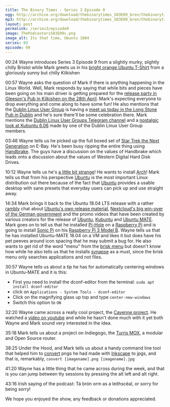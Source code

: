 ```yaml
---
title: The Binary Times - Series 3 Episode 9
ogg: http://archive.org/download/thebinarytimes_S03E09_bron/thebinarytimes_S03E09_bron.ogg
mp3: http://archive.org/download/thebinarytimes_S03E09_bron/thebinarytimes_S03E09_bron.mp3 
layout: post
permalink: /series3/episode9
image: ThePodcastersS03E09c.png
image_alt: Its that time, Ubuntu 1804
series: 03
episode: 09
---
```

00:24 Wayne introduces Series 3 Episode 9 from a slightly murky, slightly chilly Bristol while Mark greets us in his [bright orange Ubuntu T-Shirt](https://shop.canonical.com/product_info.php?_application_flags=7d5165aae41ea0e2a777ca6b8b20b6cd&currency=EUR&products_id=1088&sort=1a) from a gloriously sunny but chilly Kilkishen

00:57 Wayne asks the question of Mark if there is anything happening in the Linux World. Well, Mark responds by saying that while bits and pieces have been going on his main driver is getting prepared for the [release party in Gleeson's Pub in Kilkishen on the 28th April](http://loco.ubuntu.com/events/ubuntu-ie/3743-ubuntu-1804-release-party/). Mark's expecting everyone to drop everything and come along to have some fun! He also mentions that the [ Dublin Linux User Group](https://www.dublinlinux.org/) is having a [meet up today in the Long Stone Pub in Dublin](https://www.meetup.com/Dublin-Linux-User-Group/events/vzkhnpyxgblc/) and he's sure there'll be some celebration there. Mark mentions the [Dublin Linux User Groups Telegram channel](https://dublinlinux.org/telegram) and a [nostalgic look at Kubuntu 6.06](https://vimeo.com/266930735) made by one of the Dublin Linux User Group members.

03:46 Wayne tells us he picked up the full boxed set of [Star Trek the Next Generation](http://www.startrek.com/database_article/star-trek-the-next-generation-synopsis) on E-Bay. He's been busy ripping the entire thing using [Handbrake](https://handbrake.fr/). The guys have a discussion on the values of Handbrake which leads onto a discussion about the values of Western Digital Hard Disk Drives.

10:12 Wayne tells us he's [a little bit strange](https://www.youtube.com/watch?v=AD4wMlOYPSA)! He wants to install [Arch](https://www.archlinux.org/)! Mark tells us that from his perspective [Ubuntu](https://www.ubuntu.com/) is the most important Linux distribution out there because of the fact that [Ubuntu](https://www.ubuntu.com/desktop) provides a usable desktop with sane presets that everyday users can pick up and use straight away.

14:34 Mark brings it back to the Ubuntu 18.04 LTS release with a rather [rambly](https://www.thefreedictionary.com/rambling) chat about [Ubuntu's own release material](https://insights.ubuntu.com/2018/04/26/ubuntu-18-04-lts-optimised-for-security-multi-cloud-containers-ai), [Nextcloud's big win-over of the German government](https://www.zdnet.com/article/open-sources-big-german-win-300000-users-shift-to-nextcloud-for-file-sharing/) and the promo videos that have been created by various creators for the release of [Ubuntu](https://www.youtube.com/watch?v=2OTwHSa1KVc), [Kubuntu](https://www.youtube.com/watch?v=fzuylNzpZIw) and [Ubuntu MATE](https://www.youtube.com/watch?v=V6kth-4M62o&feature=youtu.be). Mark goes on to tell us that he installed [Pi-Hole](https://pi-hole.net/) on a [Raspberry Pi](https://www.raspberrypi.org/blog/introducing-raspberry-pi-model-b-plus/) and is going to install [Sonic Pi](https://sonic-pi.net/) on his [Raspberry Pi 3 Model B](https://www.raspberrypi.org/products/raspberry-pi-3-model-b/). Wayne tells us that he has installed Ubuntu-MATE 18.04 on a VM and likes it but does have his pet peeves around icon spacing that he may submit a bug for. He also wants to get rid of the word "menu" from the [brisk menu](https://github.com/solus-project/brisk-menu) but doesn't know how while he also tells us that he installs [synapse](https://launchpad.net/synapse-project) as a must, since the brisk menu only searches applications and not files.

30:57 Wayne tells us about a tip he has for automatically centering windows in Ubuntu-MATE and it is this:
* First you need to install the dconf-editor from the terminal: `sudo apt install dconf-editor`
* click on `Applications - System Tools - dconf-editor`
* Click on the magnifying glass up top and type `center-new-windows`
* Switch this option to `ON`

32:20 Wayne came across a really cool project, the [Cayenne project](https://mydevices.com/cayenne/features/). He watched a [video on youtube](https://www.youtube.com/watch?v=pm4VbLasx7M) and while he hasn't done much with it yet both Wayne and Mark sound very interested in the idea.

35:18 Mark tells us about a project on Indiegogo, the [Turris MOX](https://www.indiegogo.com/projects/turris-mox-modular-open-source-router-security-computers#/), a modular and Open Source router.

38:25 Under the Hood, and Mark tells us about a handy command line tool that helped him to [convert](https://imagemagick.org/script/convert.php) pngs he had made with [Inkscape](https://inkscape.org/en/) to jpgs, and that is, remarkably, `convert [imagename].png [imagename].jpg`

41:20 Wayne has a little thing that he came across during the week, and that is you can jump between tty sessions by pressing the alt left and alt right.

43:16 Irish saying of the podcast: T&aacute; br&oacute;n orm as a leithsc&eacute;al, or sorry for being sorry!

We hope you enjoyed the show, any feedback or donations appreciated.